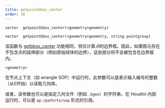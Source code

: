 ```yaml
---
title: getpointbbox_center
order: 10
---
```

`vector  getpointbbox_center(<geometry>geometry)`

`vector  getpointbbox_center(<geometry>geometry, string pointgroup)`

该函数与 [getbbox_center](./getbbox_center "返回几何体边界框的中心点") 功能相同，但仅计算*点*的边界框。因此，如果图元存在不包含点的延伸部分（例如原始球体的边界），这些部分将不会被包含在边界框内。

`<geometry>`

在节点上下文（如 wrangle SOP）中运行时，此参数可以是表示输入编号的整数（从0开始）以读取几何体。

或者，该参数也可以是指定几何文件（例如 `.bgeo`）的字符串。在 Houdini 内部运行时，可以是 `op:/path/to/sop` 形式的引用。

